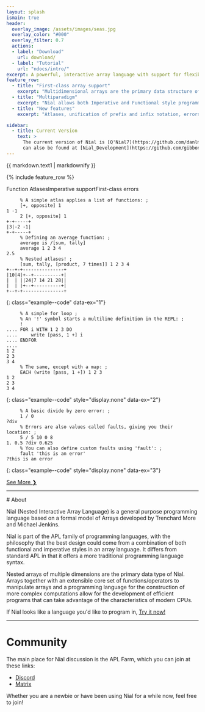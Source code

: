 ```yaml
---
layout: splash
ismain: true
header:
  overlay_image: /assets/images/seas.jpg
  overlay_color: "#000"
  overlay_filter: 0.7
  actions:
  - label: "Download"
    url: download/
  - label: "Tutorial"
    url: "ndocs/intro/"
excerpt: A powerful, interactive array language with support for flexible multiparadigm code.
feature_row:
  - title: "First-class array support"
    excerpt: "Multidimensional arrays are the primary data structure of Nial, and much of its standard library is based around their usage and manipulation."
  - title: "Multiparadigm"
    excerpt: "Nial allows both Imperative and Functional style programming to be used in conjunction with each other, allowing much more flexible use of its array programming lineage."
  - title: "New features"
    excerpt: "Atlases, unification of prefix and infix notation, errors as data and much more."

sidebar:
  - title: Current Version
    text: >
      The current version of Nial is [Q'Nial7](https://github.com/danlm/QNial7). This
      can also be found at [Nial_Development](https://github.com/gibbonsja/Nial_Development).
---
```


{{ markdown.text1 | markdownify }}

{% include feature_row %}


<a class="btn btn--example btn--large" data-ex="1" style="color: #111">Function Atlases</a><a class="btn btn--example btn--large" data-ex="2">Imperative support</a><a class="btn btn--example btn--large" data-ex="3">First-class errors</a><a class="btn btn--example btn--large"></a>

```nial
     % A simple atlas applies a list of functions: ;
     [+, opposite] 1
1 -1
     2 [+, opposite] 1
+-+-----+
|3|-2 -1|
+-+-----+
     % Defining an average function: ;
     average is /[sum, tally]
     average 1 2 3 4
2.5
     % Nested atlases! ;
     [sum, tally, [product, 7 times]] 1 2 3 4
+--+-+---------------+
|10|4|+--+----------+|
|  | ||24|7 14 21 28||
|  | |+--+----------+|
+--+-+---------------+

```
{: class="example--code" data-ex="1"}


```nial
     % A simple for loop ;
     % An '!' symbol starts a multiline definition in the REPL: ;
     !
.... FOR i WITH 1 2 3 DO
....     write [pass, 1 +] i
.... ENDFOR
.... 
1 2
2 3
3 4
     % The same, except with a map: ;
     EACH (write [pass, 1 +]) 1 2 3
1 2
2 3
3 4
``` 
{: class="example--code" style="display:none" data-ex="2"}



```nial
     % A basic divide by zero error: ;
     1 / 0
?div
     % Errors are also values called faults, giving you their location: ;
     5 / 5 10 0 8
1. 0.5 ?div 0.625
     % You can also define custom faults using 'fault': ;
     fault 'this is an error'
?this is an error
```
{: class="example--code" style="display:none" data-ex="3"}


<a href="examples/" class="btn btn--primary btn--large">See More ❯</a>

<hr>
# About

Nial (Nested Interactive Array Language) is a general purpose programming language based on a formal model of Arrays developed by Trenchard More and Michael Jenkins.

Nial is part of the APL family of programming languages, with the philosophy that the best design could come from a combination of both functional and imperative styles in an array language. It differs from standard APL in that it offers a more traditional programming language syntax.

Nested arrays of multiple dimensions are the primary data type of Nial. Arrays together with an extensible core set of functions/operators to manipulate arrays and a programming language for the construction of more complex computations allow for the development of efficient programs that can take advantage of the characteristics of modern CPUs.

If Nial looks like a language you'd like to program in, [Try it now!](download/)
<hr>

# Community 

The main place for Nial discussion is the APL Farm, which you can join at these links:

- [Discord](https://discord.gg/yHna7nt7zx)
- [Matrix](https://app.element.io/#/room/%23aplfarm:matrix.org)

Whether you are a newbie or have been using Nial for a while now, feel free to join!
